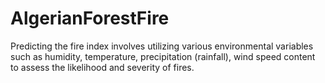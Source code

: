 # AlgerianForestFire
Predicting the fire index involves utilizing various environmental variables such as humidity, temperature, precipitation (rainfall), wind speed content to assess the likelihood and severity of fires.
